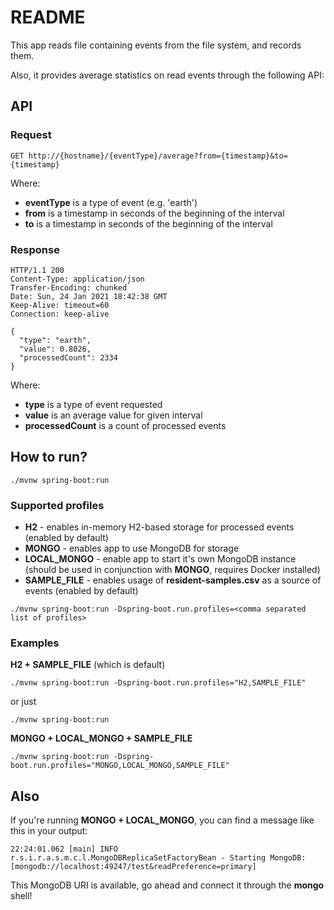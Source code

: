 # README

This app reads file containing events from the file system, and records them.

Also, it provides average statistics on read events through the following API:

## API

### Request
```
GET http://{hostname}/{eventType}/average?from={timestamp}&to={timestamp}
```
Where:
 * **eventType** is a type of event (e.g. 'earth')
 * **from** is a timestamp in seconds of the beginning of the interval
 * **to** is a timestamp in seconds of the beginning of the interval
 
### Response
```
HTTP/1.1 200 
Content-Type: application/json
Transfer-Encoding: chunked
Date: Sun, 24 Jan 2021 18:42:38 GMT
Keep-Alive: timeout=60
Connection: keep-alive

{
  "type": "earth",
  "value": 0.8026,
  "processedCount": 2334
}
```
Where:
 * **type** is a type of event requested
 * **value** is an average value for given interval
 * **processedCount** is a count of processed events
 
## How to run?

```
./mvnw spring-boot:run
```

### Supported profiles

* **H2** - enables in-memory H2-based storage for processed events (enabled by default)
* **MONGO** - enables app to use MongoDB for storage
* **LOCAL_MONGO** - enable app to start it's own MongoDB instance (should be used in conjunction with **MONGO**, requires Docker installed)
* **SAMPLE_FILE** - enables usage of **resident-samples.csv** as a source of events (enabled by default)

```
./mvnw spring-boot:run -Dspring-boot.run.profiles=<comma separated list of profiles>
```

### Examples

**H2 + SAMPLE_FILE** (which is default)
```
./mvnw spring-boot:run -Dspring-boot.run.profiles="H2,SAMPLE_FILE"
```
or just
```
./mvnw spring-boot:run
```

**MONGO + LOCAL_MONGO + SAMPLE_FILE**
```
./mvnw spring-boot:run -Dspring-boot.run.profiles="MONGO,LOCAL_MONGO,SAMPLE_FILE"
```

## Also

If you're running **MONGO + LOCAL_MONGO**, you can find a message like this in your output:
```
22:24:01.062 [main] INFO  r.s.i.r.a.s.m.c.l.MongoDBReplicaSetFactoryBean - Starting MongoDB: [mongodb://localhost:49247/test&readPreference=primary]
```

This MongoDB URI is available, go ahead and connect it through the **mongo** shell!
